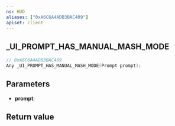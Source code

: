 ```yaml
---
ns: HUD
aliases: ["0xA6C6A4ADB3BAC409"]
apiset: client
---
```

## _UI_PROMPT_HAS_MANUAL_MASH_MODE

```c
// 0xA6C6A4ADB3BAC409
Any _UI_PROMPT_HAS_MANUAL_MASH_MODE(Prompt prompt);
```


## Parameters
* **prompt**:

## Return value

